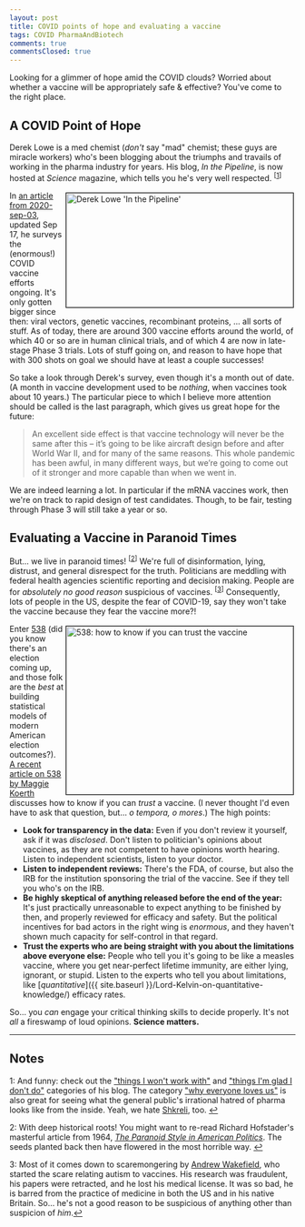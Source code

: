 ```yaml
---
layout: post
title: COVID points of hope and evaluating a vaccine
tags: COVID PharmaAndBiotech
comments: true
commentsClosed: true
---
```


Looking for a glimmer of hope amid the COVID clouds?  Worried about whether a vaccine will
be appropriately safe &amp; effective?  You've come to the right place.  

## A COVID Point of Hope

Derek Lowe is a med chemist (_don't_ say "mad" chemist; these guys are miracle workers)
who's been blogging about the triumphs and travails of working in the pharma industry for
years.  His blog, _In the Pipeline_, is now hosted at _Science_ magazine, which tells you
he's very well respected. <sup id="fn1a">[[1](#fn1)]</sup>  

<a href="https://blogs.sciencemag.org/pipeline/archives/2020/09/03/coronavirus-vaccine-roundup-early-september" target="_blank"><img src="{{ site.baseurl }}/images/2020-09-03-covid-hope-and-vaccine-evaluations-derek-lowe.png" width="400" height="201" alt="Derek Lowe 'In the Pipeline'" title="Derek Lowe 'In the Pipeline'" style="float: right; margin: 3px 3px 3px 3px; border: 1px solid #000000;"></a>
In [an article from 2020-sep-03](https://blogs.sciencemag.org/pipeline/archives/2020/09/03/coronavirus-vaccine-roundup-early-september), updated Sep 17,
he surveys the (enormous!) COVID vaccine efforts ongoing.  It's only gotten bigger since
then: viral vectors, genetic vaccines, recombinant proteins, ... all sorts of stuff.  As
of today, there are around 300 vaccine efforts around the world, of which 40 or so are in
human clinical trials, and of which 4 are now in late-stage Phase 3 trials.  Lots of stuff
going on, and reason to have hope that with 300 shots on goal we should have at least a
couple successes!  

So take a look through Derek's survey, even though it's a month out of date.  (A month in
vaccine development used to be _nothing_, when vaccines took about 10 years.)  The
particular piece to which I believe more attention should be called is the last paragraph,
which gives us great hope for the future:  
> An excellent side effect is that vaccine technology will never be the same after this – it’s going to be like aircraft design before and after World War II, and for many of the same reasons. This whole pandemic has been awful, in many different ways, but we’re going to come out of it stronger and more capable than when we went in.  

We are indeed learning a lot.  In particular if the mRNA vaccines work, then we're on
track to rapid design of test candidates.  Though, to be fair, testing through Phase 3
will still take a year or so.  

## Evaluating a Vaccine in Paranoid Times

But... we live in paranoid times! <sup id="fn2a">[[2](#fn2)]</sup>   We're full of disinformation, lying, distrust, and general
disrespect for the truth.  Politicians are meddling with federal health agencies
scientific reporting and decision making.  People are for _absolutely no good reason_ suspicious of
vaccines. <sup id="fn3a">[[3](#fn3)]</sup>  Consequently, lots of people in the US,
despite the fear of COVID-19, say they won't take the vaccine because they fear the
vaccine more?!  

<a href="https://fivethirtyeight.com/features/how-to-know-when-you-can-trust-a-covid-19-vaccine/"
target="_blank"><img src="{{ site.baseurl }}/images/2020-09-03-covid-hope-and-vaccine-evaluations-538-vaccine-eval.png" width="400" height="296" alt="538: how to know if you can trust the vaccine" title="538: how to know if you can trust the vaccine" style="float: right; margin: 3px 3px 3px 3px; border: 1px solid #000000;"></a>
Enter [538](https://fivethirtyeight.com) (did you know there's an election coming up, and
those folk are the _best_ at building statistical models of modern American election outcomes?).  
[A recent article on 538 by Maggie Koerth](https://fivethirtyeight.com/features/how-to-know-when-you-can-trust-a-covid-19-vaccine/)
discusses how to know if you can _trust_ a vaccine.  (I never thought I'd even have to ask
that question, but... _o tempora, o mores_.)  The high points:  
- __Look for transparency in the data:__ Even if you don't review it yourself, ask if it was
  _disclosed_.  Don't listen to politician's opinions about vaccines, as they are not
  competent to have opinions worth hearing.  Listen to independent scientists, listen to
  your doctor.  
- __Listen to independent reviews:__ There's the FDA, of course, but also the IRB for the
  institution sponsoring the trial of the vaccine.  See if they tell you who's on the
  IRB.  
- __Be highly skeptical of anything released before the end of the year:__ It's just
  practically unreasonable to expect anything to be finished by then, and properly
  reviewed for efficacy and safety.  But the political incentives for bad actors in the
  right wing is _enormous_, and they haven't shown much capacity for self-control in that
  regard.  
- __Trust the experts who are being straight with you about the limitations above everyone
  else:__ People who tell you it's going to be like a measles vaccine, where you get
  near-perfect lifetime immunity, are either lying, ignorant, or stupid.  Listen to the
  experts who tell you about limitations, like
  [_quantitative_]({{ site.baseurl }}/Lord-Kelvin-on-quantitative-knowledge/) efficacy rates.  

So... you _can_ engage your critical thinking skills to decide properly.  It's not _all_ a
fireswamp of loud opinions.  __Science matters.__  

---

## Notes  

<a id="fn1">1</a>: And funny: check out the
["things I won't work with"](https://blogs.sciencemag.org/pipeline/archives/category/things-i-wont-work-with) 
and 
["things I'm glad I don't do"](https://blogs.sciencemag.org/pipeline/archives/category/things-im-glad-i-dont-do)
categories of his blog.  The category 
["why everyone loves us"](https://blogs.sciencemag.org/pipeline/archives/category/why-everyone-loves-us) 
is also great for seeing what the general public's irrational hatred of pharma looks like from the
inside.  Yeah, we hate [Shkreli](https://en.wikipedia.org/wiki/Martin_Shkreli), too. [↩](#fn1a)  

<a id="fn2">2</a>: With deep historical roots!  You might want to re-read Richard Hofstader's
masterful article from 1964, [_The Paranoid Style in American Politics_](https://harpers.org/archive/1964/11/the-paranoid-style-in-american-politics/).
The seeds planted back then have flowered in the most horrible way. [↩](#fn2a)  

<a id="fn3">3</a>: Most of it comes down to scaremongering by [Andrew Wakefield](https://en.wikipedia.org/wiki/Andrew_Wakefield), 
who started the scare relating autism to vaccines.  His research was fraudulent, his
papers were retracted, and he lost his medical license.  It was so bad, he is barred from
the practice of medicine in both the US and in his native Britain.  So... he's not a good
reason to be suspicious of anything other than suspicion of _him_.[↩](#fn3a)  
